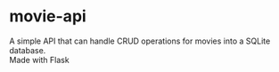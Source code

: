 # movie-api

A simple API that can handle CRUD operations for movies into a SQLite database.  
Made with Flask
